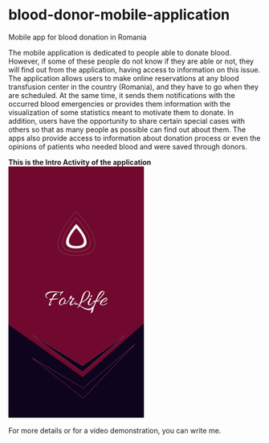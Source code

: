 # blood-donor-mobile-application
Mobile app for blood donation in Romania

The mobile application is dedicated to people able to donate blood. However, if some of these people do not know if they are able or not, they will find out from the application, having access to information on this issue. The application allows users to make online reservations at any blood transfusion center in the country (Romania), and they have to go when they are scheduled. At the same time, it sends them notifications with the occurred blood emergencies or provides them information with the visualization of some statistics meant to motivate them to donate. In addition, users have the opportunity to share certain special cases with others so that as many people as possible can find out about them. The apps also provide access to information about donation process or even the opinions of patients who needed blood and were saved through donors. 

<div style="display: block"><strong>This is the Intro Activity of the application</strong>
<img src="Screenshots/intro.jpg" width="270" height="500" title="Intro Activity" tooltip="Intro Activity of mobile application"></div>

<p>For more details or for a video demonstration, you can write me.</p>

